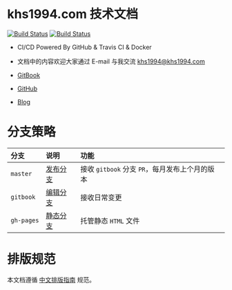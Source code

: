 <!-- ex_nonav -->

# khs1994.com 技术文档

[![Build Status](https://travis-ci.org/khs1994-website/docs.svg?branch=master)](https://travis-ci.org/khs1994-website/docs) [![Build Status](https://travis-ci.org/khs1994-website/docs.svg?branch=gitbook)](https://travis-ci.org/khs1994-website/docs)

* CI/CD Powered By GitHub & Travis CI & Docker

* 文档中的内容欢迎大家通过 E-mail 与我交流 <a href="mailto:khs1994@khs1994.com">khs1994@khs1994.com</a>

* [GitBook](https://doc.khs1994.com)

* [GitHub](https://github.com/khs1994-website/docs.git)

* [Blog](https://www.khs1994.com)

# 分支策略

|分支|说明|功能|
|:--|:--|:--|
|`master`  |[发布分支](https://github.com/khs1994-website/docs/tree/release) |接收 `gitbook` 分支 `PR`，每月发布上个月的版本|
|`gitbook` |[编辑分支](https://github.com/khs1994-website/docs/tree/gitbook) |接收日常变更                |
|`gh-pages`|[静态分支](https://github.com/khs1994-website/docs/tree/master)  |托管静态 `HTML` 文件        |

# 排版规范

本文档遵循 [中文排版指南](https://github.com/sparanoid/chinese-copywriting-guidelines) 规范。

<!--

---
title:
date: 2017-02-01 13:00:00
updated:
comments: true
tags:
-
categories:
-
---

<!--more-->
<!---->
